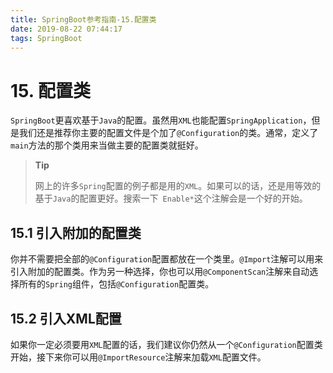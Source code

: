 ```yaml
---
title: SpringBoot参考指南-15.配置类
date: 2019-08-22 07:44:17
tags: SpringBoot
---
```

# 15. 配置类

`SpringBoot`更喜欢基于`Java`的配置。虽然用`XML`也能配置`SpringApplication`，但是我们还是推荐你主要的配置文件是个加了`@Configuration`的类。通常，定义了`main`方法的那个类用来当做主要的配置类就挺好。

> **Tip**
>
> 网上的许多`Spring`配置的例子都是用的`XML`。如果可以的话，还是用等效的基于`Java`的配置更好。搜索一下` Enable*`这个注解会是一个好的开始。

## 15.1 引入附加的配置类

你并不需要把全部的`@Configuration`配置都放在一个类里。`@Import`注解可以用来引入附加的配置类。作为另一种选择，你也可以用`@ComponentScan`注解来自动选择所有的`Spring`组件，包括`@Configuration`配置类。

## 15.2 引入XML配置

如果你一定必须要用`XML`配置的话，我们建议你仍然从一个`@Configuration`配置类开始，接下来你可以用`@ImportResource`注解来加载`XML`配置文件。
